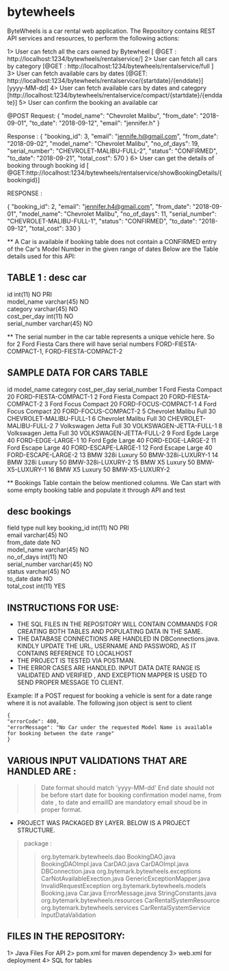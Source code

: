 # bytewheels
ByteWheels is a car rental web application. The Repository contains REST API services and resources, to perform the following actions:

1> User can fetch all the cars owned by Bytewheel [ @GET : http://localhost:1234/bytewheels/rentalservice/]
2> User can fetch all cars by category  [@GET : http://localhost:1234/bytewheels/rentalservice/full ]
3> User can fetch available cars by dates [@GET: http://localhost:1234/bytewheels/rentalservice/{startdate}/{enddate}] [yyyy-MM-dd]
4> User can fetch available cars by dates and categpry [http://localhost:1234/bytewheels/rentalservice/compact/{startdate}/{enddate}]
5> User can confirm the booking an available car 
  
  @POST 
  Request:
  {
        "model_name": "Chevrolet Malibu",
        "from_date": "2018-09-01",
        "to_date": "2018-09-12",
        "email": "jennifer.h"
  }
  
  Response :
  {
    "booking_id": 3,
    "email": "jennife.h@gmail.com",
    "from_date": "2018-09-02",
    "model_name": "Chevrolet Malibu",
    "no_of_days": 19,
    "serial_number": "CHEVROLET-MALIBU-FULL-2",
    "status": "CONFIRMED",
    "to_date": "2018-09-21",
    "total_cost": 570
}
6> User can get the details of booking through booking id 
[ @GET:http://localhost:1234/bytewheels/rentalservice/showBookingDetails/{bookingid}]

  RESPONSE :
  
  {
    "booking_id": 2,
    "email": "jennifer.h4@gmail.com",
    "from_date": "2018-09-01",
    "model_name": "Chevrolet Malibu",
    "no_of_days": 11,
    "serial_number": "CHEVROLET-MALIBU-FULL-1",
    "status": "CONFIRMED",
    "to_date": "2018-09-12",
    "total_cost": 330
}

** A Car is available if booking table does not contain a CONFIRMED entry of the Car's Model Number in the given range of dates
Below are the Table details used for this API:

TABLE 1 : 
desc car
--------
id	int(11)	NO	PRI		
model_name	varchar(45)	NO			
category	varchar(45)	NO			
cost_per_day	int(11)	NO			
serial_number	varchar(45)	NO			

** The serial number in the car table represents a unique vehicle here.
So for 2 Ford Fiesta Cars there will have serial numbers FORD-FIESTA-COMPACT-1, FORD-FIESTA-COMPACT-2

 SAMPLE DATA FOR CARS TABLE 
 --------------------------
id	model_name	category	cost_per_day	serial_number
1	Ford Fiesta	Compact	20	FORD-FIESTA-COMPACT-1
2	Ford Fiesta	Compact	20	FORD-FIESTA-COMPACT-2
3	Ford Focus	Compact	20	FORD-FOCUS-COMPACT-1
4	Ford Focus	Compact	20	FORD-FOCUS-COMPACT-2
5	Chevrolet Malibu	Full	30	CHEVROLET-MALIBU-FULL-1
6	Chevrolet Malibu	Full	30	CHEVROLET-MALIBU-FULL-2
7	Volkswagen Jetta	Full	30	VOLKSWAGEN-JETTA-FULL-1
8	Volkswagen Jetta	Full	30	VOLKSWAGEN-JETTA-FULL-2
9	Ford Egde	Large	40	FORD-EDGE-LARGE-1
10	Ford Egde	Large	40	FORD-EDGE-LARGE-2
11	Ford Escape	Large	40	FORD-ESCAPE-LARGE-1
12	Ford Escape	Large	40	FORD-ESCAPE-LARGE-2
13	BMW 328i	Luxury	50	BMW-328i-LUXURY-1
14	BMW 328i	Luxury	50	BMW-328i-LUXURY-2
15	BMW X5	Luxury	50	BMW-X5-LUXURY-1
16	BMW X5	Luxury	50	BMW-X5-LUXURY-2


** Bookings Table contain the below mentioned columns. We Can start with some empty booking table and populate it through API and test

desc bookings
--------------------
field type null key
booking_id	int(11)	NO	PRI		
email	varchar(45)	NO			
from_date	date	NO			
model_name	varchar(45)	NO			
no_of_days	int(11)	NO			
serial_number	varchar(45)	NO			
status	varchar(45)	NO			
to_date	date	NO			
total_cost	int(11)	YES			

INSTRUCTIONS FOR USE:
------------------------
* THE SQL FILES IN THE REPOSITORY WILL CONTAIN COMMANDS FOR CREATING BOTH TABLES AND POPULATING DATA IN THE SAME.
* THE DATABASE CONNECTIONS ARE HANDLED IN DBConnections.java. KINDLY UPDATE THE URL, USERNAME AND PASSWORD, AS IT CONTAINS REFERENCE TO LOCALHOST
* THE PROJECT IS TESTED VIA POSTMAN. 
* THE ERROR CASES ARE HANDLED. INPUT DATA DATE RANGE IS VALIDATED AND VERIFIED , AND EXCEPTION MAPPER IS USED TO SEND PROPER MESSAGE TO CLIENT.

Example: 
    If a POST request for booking a vehicle is sent for a date range where it is not available. The following json object is sent to client
    
    {
    "errorCode": 400,
    "errorMessage": "No Car under the requested Model Name is available for booking between the date range"
    }
 VARIOUS INPUT VALIDATIONS THAT ARE HANDLED ARE :
 ---------------------------------------------------
 >> Date format should match 'yyyy-MM-dd'
 >> End date should not be before start date
 >> for booking confirmation model name, from date , to date and emailID are mandatory
 >> email shoud be in proper format.

* PROJECT WAS PACKAGED BY LAYER. BELOW IS A PROJECT STRUCTURE.
> package :
>> org.bytemark.bytewheels.dao
  >>BookingDAO.java
  >>BookingDAOImpl.java
  >>CarDAO.java
  >>CarDAOImpl.java
  >>DBConnection.java
>>org.bytemark.bytewheels.exceptions
  >>CarNotAvailableExection.java
  >>GenericExceptionMapper.java
  >>InvalidRequestException
>>org.bytemark.bytewheels.models
  >>Booking.java
  >>Car.java
  >>ErrorMessage.java
  >>StringConstants.java
>>org.bytemark.bytewheels.resources
  >>CarRentalSystemResource
>>org.bytemark.bytewheels.services
  >>CarRentalSystemService
  >>InputDataValidation
  
FILES IN THE REPOSITORY:
------------------------
1> Java Files For API
2> pom.xml for maven dependency
3> web.xml for deployment
4> SQL for tables
